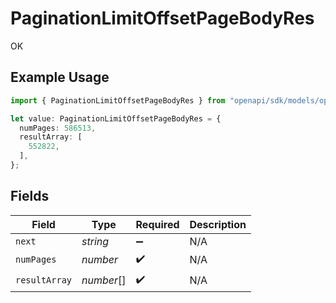# PaginationLimitOffsetPageBodyRes

OK

## Example Usage

```typescript
import { PaginationLimitOffsetPageBodyRes } from "openapi/sdk/models/operations";

let value: PaginationLimitOffsetPageBodyRes = {
  numPages: 586513,
  resultArray: [
    552822,
  ],
};
```

## Fields

| Field              | Type               | Required           | Description        |
| ------------------ | ------------------ | ------------------ | ------------------ |
| `next`             | *string*           | :heavy_minus_sign: | N/A                |
| `numPages`         | *number*           | :heavy_check_mark: | N/A                |
| `resultArray`      | *number*[]         | :heavy_check_mark: | N/A                |